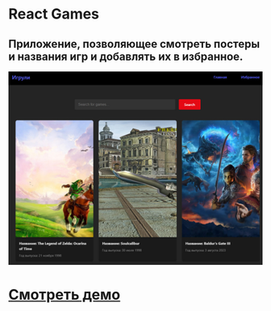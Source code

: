 # React Games

## Приложение, позволяющее смотреть постеры и названия игр и добавлять их в избранное.

![Website Pic](public/readmeImg.jpg)

# [Смотреть демо](https://next-js-portfolio-six-rust.vercel.app/)
